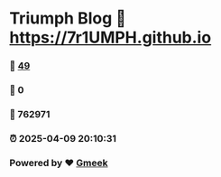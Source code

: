 # Triumph Blog :link: https://7r1UMPH.github.io 
### :page_facing_up: [49](https://7r1UMPH.github.io/tag.html) 
### :speech_balloon: 0 
### :hibiscus: 762971 
### :alarm_clock: 2025-04-09 20:10:31 
### Powered by :heart: [Gmeek](https://github.com/Meekdai/Gmeek)
